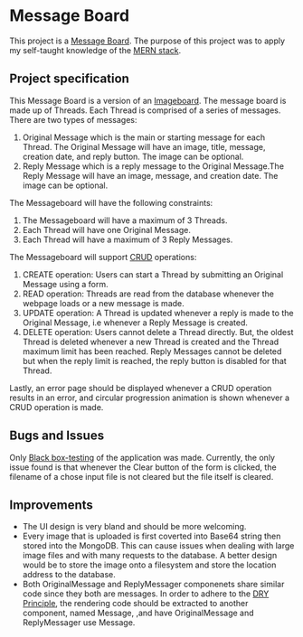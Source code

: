 # Message Board
This project is a [Message Board](https://en.wikipedia.org/wiki/Internet_forum). The purpose of this project was to apply my self-taught knowledge of the [MERN stack](https://www.mongodb.com/mern-stack).
## Project specification
This Message Board is a version of an [Imageboard](https://en.wikipedia.org/wiki/Imageboard). The message board is made up of Threads. Each Thread is comprised of a series of messages. There are two types of messages:
1. Original Message which is the main or starting message for each Thread. The Original Message will have an image, title, message, creation date, and reply button. The image can be optional.
2. Reply Message which is a reply message to the Original Message.The Reply Message will have an image, message, and creation date. The image can be optional.

The Messageboard will have the following constraints:
1. The Messageboard will have a maximum of 3 Threads.
2. Each Thread will have one Original Message.
3. Each Thread will have a maximum of 3 Reply Messages.

The Messageboard will support [CRUD](https://en.wikipedia.org/wiki/Create,_read,_update_and_delete) operations:
1. CREATE operation: Users can start a Thread by submitting an Original Message using a form.
2. READ operation: Threads are read from the database whenever the webpage loads or a new message is made.
3. UPDATE operation: A Thread is updated whenever a reply is made to the Original Message, i.e whenever a Reply Message is created.
4. DELETE operation: Users cannot delete a Thread directly. But, the oldest Thread is deleted whenever a new Thread is created and the Thread maximum limit has been reached. Reply Messages cannot be deleted but when the reply limit is reached, the reply button is disabled for that Thread. 

Lastly, an error page should be displayed whenever a CRUD operation results in an error, and circular progression animation is shown whenever a CRUD operation is made.

## Bugs and Issues
Only [Black box-testing](https://en.wikipedia.org/wiki/Black-box_testing) of the application was made. Currently, the only issue found is that whenever the Clear button of the form is clicked, the filename of a chose input file is not cleared but the file itself is cleared. 

## Improvements

* The UI design is very bland and should be more welcoming.
* Every image that is uploaded is first coverted into Base64 string then stored into the MongoDB. This can cause issues when dealing with large image files and with many requests to the database. A better design would be to store the image onto a filesystem and store the location address to the database.
* Both OriginalMessage and ReplyMessager componenets share similar code since they both are messages. In order to adhere to the [DRY Principle](https://en.wikipedia.org/wiki/Don%27t_repeat_yourself), the rendering code should be extracted to another component, named Message, ,and have OriginalMessage and ReplyMessager use Message.